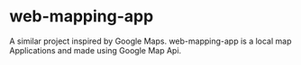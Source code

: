# web-mapping-app
A similar project inspired by Google Maps. web-mapping-app is a local map Applications and made using Google Map Api.
